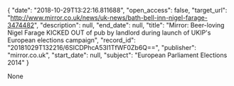 {
  "date": "2018-10-29T13:22:16.811688", 
  "open_access": false, 
  "target_url": "http://www.mirror.co.uk/news/uk-news/bath-bell-inn-nigel-farage-3474482", 
  "description": null, 
  "end_date": null, 
  "title": "Mirror: Beer-loving Nigel Farage KICKED OUT of pub by landlord during launch of UKIP's European elections campaign", 
  "record_id": "20181029T132216/6SICDPhcA53I1TfWF0Zb6Q==", 
  "publisher": "mirror.co.uk", 
  "start_date": null, 
  "subject": "European Parliament Elections 2014"
}

None